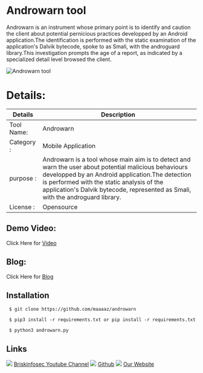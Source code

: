 Androwarn tool
============
Androwarn is an instrument whose primary point is to identify and caution the client about potential pernicious practices developped by an Android application.The identification is performed with the static examination of the application's Dalvik bytecode, spoke to as Smali, with the androguard library.This investigation prompts the age of a report, as indicated by a specialized detail level browsed the client.

![Androwarn tool](https://www.briskinfosec.com//assets/tooloftheday/121.jpg)

Details:
============
|  Details | Description   |
| ------------ | ------------ |
|Tool Name:| Androwarn |
|Category :| Mobile Application|
|purpose  :| Androwarn is a tool whose main aim is to detect and warn the user about potential malicious behaviours developped by an Android application.The detection is performed with the static analysis of the application's Dalvik bytecode, represented as Smali, with the androguard library.
|License :| Opensource

Demo Video:
-----------------
Click Here for [Video](https://www.youtube.com/watch?v=jjM1Xedh2P0 "Video")

Blog: 
--------------
Click Here for [Blog](https://briskinfosec.com/tooloftheday/toolofthedaydetail/Androwarn-Tool-to-Detect-and-warn-potential-malicious-behaviours "Blog")

Installation
----------------
     $ git clone https://github.com/maaaaz/androwarn

     $ pip3 install -r requirements.txt or pip install -r requirements.txt
     
     $ python3 androwarn.py

     
Links
----------------
![ ](https://img.icons8.com/color/15/000000/youtube-play.png) [Briskinfosec Youtube Channel](https://www.youtube.com/channel/UCcPmqqYETcO_7-6p_uUsF1w "Briskinfosec Youtube Channel")
 ![ ](https://img.icons8.com/glyph-neue/15/000000/github.png) [Github](https://github.com/briskinfosec "Github") 
![ ](https://img.icons8.com/ios/15/000000/internet--v2.png) [Our Website](https://www.briskinfosec.com/ "Our Website")
